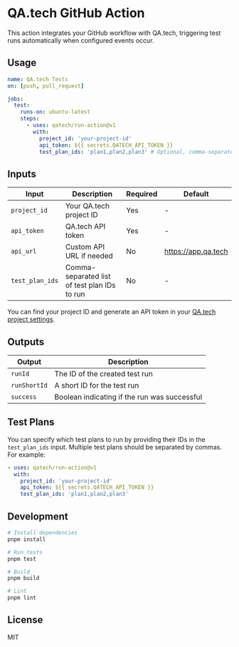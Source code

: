 # QA.tech GitHub Action

This action integrates your GitHub workflow with QA.tech, triggering test runs automatically when configured events occur.

## Usage

```yaml
name: QA.tech Tests
on: [push, pull_request]

jobs:
  test:
    runs-on: ubuntu-latest
    steps:
      - uses: qatech/run-action@v1
        with:
          project_id: 'your-project-id'
          api_token: ${{ secrets.QATECH_API_TOKEN }}
          test_plan_ids: 'plan1,plan2,plan3' # Optional, comma-separated list of test plan IDs
```

## Inputs

| Input | Description | Required | Default |
|-------|-------------|----------|---------|
| `project_id` | Your QA.tech project ID | Yes | - |
| `api_token` | QA.tech API token | Yes | - |
| `api_url` | Custom API URL if needed | No | <https://app.qa.tech> |
| `test_plan_ids` | Comma-separated list of test plan IDs to run | No | - |

You can find your project ID and generate an API token in your [QA.tech project settings](https://app.qa.tech/dashboard/current-project/settings/integrations).

## Outputs

| Output | Description |
|--------|-------------|
| `runId` | The ID of the created test run |
| `runShortId` | A short ID for the test run |
| `success` | Boolean indicating if the run was successful |

## Test Plans

You can specify which test plans to run by providing their IDs in the `test_plan_ids` input. Multiple test plans should be separated by commas. For example:

```yaml
- uses: qatech/run-action@v1
  with:
    project_id: 'your-project-id'
    api_token: ${{ secrets.QATECH_API_TOKEN }}
    test_plan_ids: 'plan1,plan2,plan3'
```

## Development

```bash
# Install dependencies
pnpm install

# Run tests
pnpm test

# Build
pnpm build

# Lint
pnpm lint
```

## License

MIT
